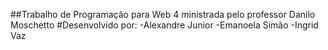 ##Trabalho de Programação para Web 4 ministrada pelo professor Danilo Moschetto
#Desenvolvido por: 
-Alexandre Junior
-Emanoela Simão
-Ingrid Vaz